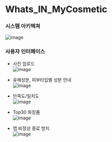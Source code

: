 # Whats_IN_MyCosmetic

### 시스템 아키텍쳐
![image](https://user-images.githubusercontent.com/43459698/147867621-6c968838-2967-43cb-a0e7-4818f52cb0d0.png)

### 사용자 인터페이스
- 사진 업로드   
![image](https://user-images.githubusercontent.com/43459698/147867630-0c5ce7a7-1d5f-42a6-a8cb-1531865bbfcb.png)

- 유해성분, 피부타입별 성분 안내   
![image](https://user-images.githubusercontent.com/43459698/147867637-85f98b4a-a091-4b26-b87a-87d617525784.png)

- 만족도/일치도   
![image](https://user-images.githubusercontent.com/43459698/147867667-46e4011c-1857-4658-b561-2c0218ca2837.png)

- Top30 화장품   
![image](https://user-images.githubusercontent.com/43459698/147867677-d66b2f8e-f094-4e04-99e8-e5e6d6cc6d62.png)

- 앱 비정상 종료 방지   
![image](https://user-images.githubusercontent.com/43459698/147867685-63a87c91-64c0-4de5-b5c0-f3753411d9c3.png)
